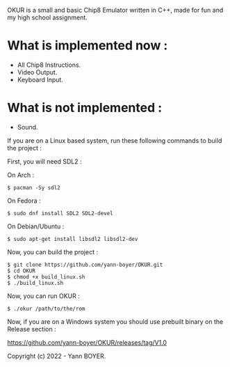 OKUR is a small and basic Chip8 Emulator written in C++, made for fun and my high school
assignment.


# What is implemented now :

- All Chip8 Instructions.
- Video Output.
- Keyboard Input.


# What is not implemented :

- Sound.


If you are on a Linux based system, run these following commands to build the project :



First, you will need SDL2 :



On Arch :


```
$ pacman -Sy sdl2
```


On Fedora :


```
$ sudo dnf install SDL2 SDL2-devel
```


On Debian/Ubuntu :


```
$ sudo apt-get install libsdl2 libsdl2-dev
```


Now, you can build the project :


```
$ git clone https://github.com/yann-boyer/OKUR.git
$ cd OKUR
$ chmod +x build_linux.sh
$ ./build_linux.sh
```


Now, you can run OKUR :


```
$ ./okur /path/to/the/rom
```


Now, if you are on a Windows system you should use prebuilt binary on the Release section :



https://github.com/yann-boyer/OKUR/releases/tag/V1.0



Copyright (c) 2022 - Yann BOYER.
